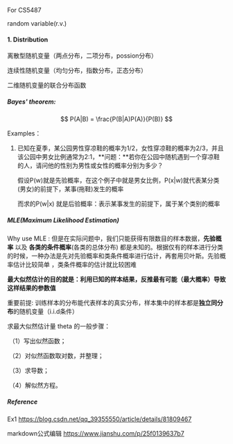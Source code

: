 For CS5487

random variable(r.v.)

#### 1. Distribution

离散型随机变量（两点分布，二项分布，possion分布）



连续性随机变量（均匀分布，指数分布，正态分布）



二维随机变量的联合分布函数



##### Bayes' theorem:

$$
P(A|B) = \frac{P(B|A)P(A)}{P(B)}
$$



Examples：

1. 已知在夏季，某公园男性穿凉鞋的概率为1/2，女性穿凉鞋的概率为2/3，并且该公园中男女比例通常为2:1，**问题：**若你在公园中随机遇到一个穿凉鞋的人，请问他的性别为男性或女性的概率分别为多少？

   假设P(w)就是先验概率，在这个例子中就是男女比例，P(x|w)就代表某分类(男女)的前提下，某事(拖鞋)发生的概率

   而求的P(w|x) 就是后验概率：表示某事发生的前提下，属于某个类别的概率

##### MLE(Maximum Likelihood Estimation)

Why use MLE : 但是在实际问题中，我们只能获得有限数目的样本数据，**先验概率** 以及 **各类的条件概率**(各类的总体分布) 都是未知的。根据仅有的样本进行分类的时候，一种办法是先对先验概率和类条件概率进行估计，再套用贝叶斯。先验概率估计比较简单 ，类条件概率的估计就比较困难

**最大似然估计的目的就是：利用已知的样本结果，反推最有可能（最大概率）导致这样结果的参数值**

重要前提: 训练样本的分布能代表样本的真实分布，样本集中的样本都是**独立同分布**的随机变量（i.i.d条件）





求最大似然估计量 theta 的一般步骤：

​        （1）写出似然函数；

​        （2）对似然函数取对数，并整理；

​        （3）求导数；

​        （4）解似然方程。





##### Reference

Ex1 <https://blog.csdn.net/qq_39355550/article/details/81809467>

markdown公式编辑 <https://www.jianshu.com/p/25f0139637b7>
